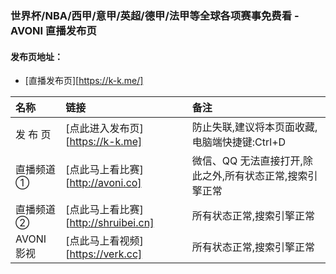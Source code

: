 ### 世界杯/NBA/西甲/意甲/英超/德甲/法甲等全球各项赛事免费看 - AVONI 直播发布页

#### 发布页地址：

- [直播发布页][https://k-k.me/]

| 名称       | 链接                                 | 备注                                                     |
| :--------- | :----------------------------------- | :------------------------------------------------------- |
| 发 布 页   | [点此进入发布页][https://k-k.me]     | 防止失联,建议将本页面收藏,电脑端快捷键:Ctrl+D            |
| 直播频道 ① | [点此马上看比赛][http://avoni.co]    | 微信、QQ 无法直接打开,除此之外,所有状态正常,搜索引擎正常 |
| 直播频道 ② | [点此马上看比赛][http://shruibei.cn] | 所有状态正常,搜索引擎正常                                |
| AVONI影视 | [点此马上看视频][https://verk.cc] | 所有状态正常,搜索引擎正常                                |
